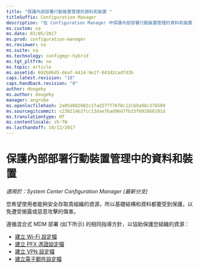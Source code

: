 ```yaml
---
title: "保護內部部署行動裝置管理的資料和裝置 "
titleSuffix: Configuration Manager
description: "在 Configuration Manager 中保護內部部署行動裝置管理的資料和裝置。"
ms.custom: na
ms.date: 03/05/2017
ms.prod: configuration-manager
ms.reviewer: na
ms.suite: na
ms.technology: configmgr-hybrid
ms.tgt_pltfrm: na
ms.topic: article
ms.assetid: 692b86d5-dea7-4414-9e1f-043d2cadfd3b
caps.latest.revision: "18"
caps.handback.revision: "0"
author: dougeby
ms.author: dougeby
manager: angrobe
ms.openlocfilehash: 2a05d082602c1fad277f76f8c12cb9a98c37b589
ms.sourcegitcommit: c236214b2fcc13dae7bad96d7fb33f692868191d
ms.translationtype: HT
ms.contentlocale: zh-TW
ms.lasthandoff: 10/12/2017
---
```

# <a name="protect-data-and-devices-in-on-premises-mobile-device-management"></a>保護內部部署行動裝置管理中的資料和裝置

*適用於：System Center Configuration Manager (最新分支)*

您希望使用者能夠安全存取貴組織的資源，所以基礎結構和資料都要受到保護，以免遭受揭露或惡意攻擊的傷害。

遵循混合式 MDM 部署 (如下所示) 的相同指導方針，以協助保護您組織的資源：

- [建立 Wi-Fi 設定檔](create-wifi-profiles.md)
- [建立 PFX 憑證設定檔](create-pfx-certificate-profiles.md)
- [建立 VPN 設定檔](create-vpn-profiles.md)
- [建立電子郵件設定檔](create-exchange-activesync-profiles.md)

